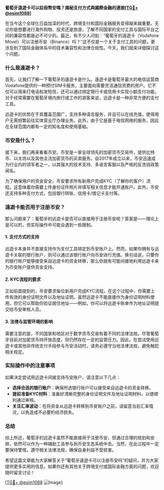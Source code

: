 **葡萄牙遠遊卡可以註冊幣安嗎？揭秘支付方式與國際金融的連接[[TG💪+ @esim1088](https://t.me/s/esim1088)]**

在当今这个全球化日益加深的时代，跨境支付和国际金融服务变得越来越重要。无论你是想要进行海外购物、投资还是旅游，了解不同国家的支付工具与国际平台之间的兼容性都是必不可少的。最近，有不少人问到：“葡萄牙的遠遊卡（Vodafone Móvel）可以注册币安（Binance）吗？”这不仅是一个关于支付工具的问题，更涉及到了国际金融体系中的技术兼容性和法律合规性。今天，我们就来详细探讨这个问题。

### 什么是遠遊卡？

首先，让我们了解一下葡萄牙的遠遊卡是什么。遠遊卡是葡萄牙最大的电信运营商Vodafone提供的一种预付SIM卡服务，主要面向需要灵活通信资费的用户。它不仅可以用来打电话和发短信，还可以通过绑定银行卡或信用卡实现小额支付功能。对于经常需要在葡萄牙境内旅行或工作的游客来说，远遊卡是一种非常方便的支付工具。

远遊卡的优势在于其覆盖范围广，支持多种语言服务，并且可以在线充值，使得用户无需频繁前往实体营业厅办理业务。此外，由于它是基于电信网络的服务，因此在全球范围内都有一定的知名度和使用基础。

### 币安是什么？

接下来，我们再来看看币安。币安是一家全球领先的加密货币交易所，提供比特币、以太坊以及其他主流加密货币的买卖服务。自2017年成立以来，币安迅速成为行业内的领军者之一，以其强大的技术支持、多语言客服以及严格的反洗钱政策闻名。

为了确保用户的资金安全，币安要求所有新用户完成KYC（了解你的客户）流程。这意味着你需要上传身份证件照片并填写相关信息才能开通账户。此外，币安还支持多种支付方式，包括银行转账、信用卡/借记卡支付等。

### 遠遊卡能否用于注册币安？

那么问题来了：葡萄牙的远遊卡是否可以直接用于注册币安呢？答案是——理论上是可以的，但实际操作中可能会遇到一些限制。

#### 1. **支付方式的支持**
远遊卡本身并不直接支持作为支付工具绑定到币安账户上。然而，如果你拥有与远遊卡关联的银行账户，则可以通过该银行账户向币安进行充值。换句话说，只要你的银行账户能够接受来自远遊卡的资金转移，那么你就有可能间接地利用远遊卡来为币安账户提供资金支持。

#### 2. **KYC流程的要求**
正如前面提到的，币安要求每位新用户完成KYC流程。在这个过程中，你需要上传有效的身份证明文件以及地址证明。虽然远遊卡不能直接作为身份证明材料使用，但它可以帮助你验证居住地址——例如，你可以将远遊卡账单作为地址证明提交给币安审核人员。

#### 3. **法律与监管环境的影响**
需要注意的是，不同国家和地区对于数字货币交易有着不同的法律法规。尽管葡萄牙目前对加密货币持开放态度，但仍然存在一定的监管压力。因此，在尝试使用远遊卡或其他非传统支付手段参与币安活动时，请务必遵守当地法律法规，避免触犯相关规定。

### 实际操作中的注意事项

如果决定尝试用远遊卡间接支持币安账户，请注意以下几点：

- **选择合适的银行账户**：确保所选银行账户可以接受来自远遊卡的资金转移。
- **提前准备KYC材料**：准备好清晰完整的身份证明文件及地址证明材料，以便顺利通过审核。
- **关注汇率波动**：在将资金从远遊卡转移到币安账户之前，请留意当前汇率情况，以免造成不必要的经济损失。

### 总结

综上所述，葡萄牙的远遊卡虽然不能直接用于注册币安，但通过合理的规划和安排，依然可以作为一种辅助工具参与到币安生态系统中去。当然，在此过程中一定要保持警惕，遵守相关法律法规，确保自身利益不受损害。

希望这篇文章能为大家解答关于“葡萄牙遠遊卡可以注册币安吗”的疑问，并为大家提供更多实用的信息。如果你还有其他关于跨境支付或国际金融方面的问题，欢迎随时留言讨论！

[[TG💪+ @esim1088](https://t.me/s/esim1088) ![Image](https://i.postimg.cc/4NQfJmqS/Snipaste-2025-05-13-00-14-12.png)]
